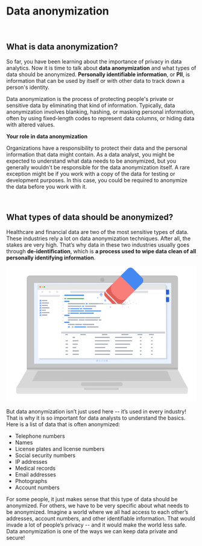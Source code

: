 # Data anonymization

&nbsp;

## What is data anonymization?

So far, you have been learning about the importance of privacy in data analytics. Now it is time to talk about **data anonymization** and what types of data should be anonymized. **Personally identifiable information**, or **PII**, is information that can be used by itself or with other data to track down a person's identity. 

Data anonymization is the process of protecting people's private or sensitive data by eliminating that kind of information. Typically, data anonymization involves blanking, hashing, or masking personal information, often by using fixed-length codes to represent data columns, or hiding data with altered values. 

**Your role in data anonymization**

Organizations have a responsibility to protect their data and the personal information that data might contain. As a data analyst, you might be expected to understand what data needs to be anonymized, but you generally wouldn't be responsible for the data anonymization itself. A rare exception might be if you work with a copy of the data for testing or development purposes. In this case, you could be required to anonymize the data before you work with it.  

&nbsp;

## What types of data should be anonymized?

Healthcare and financial data are two of the most sensitive types of data. These industries rely a lot on data anonymization techniques. After all, the stakes are very high. That’s why data in these two industries usually goes through **de-identification**, which is **a process used to wipe data clean of all personally identifying information**.


![img](img/ethic.png)

But data anonymization isn’t just used here -- it’s used in every industry! That is why it is so important for data analysts to understand the basics. Here is a list of data that is often anonymized:

* Telephone numbers
* Names
* License plates and license numbers
* Social security numbers
* IP addresses
* Medical records
* Email addresses
* Photographs
* Account numbers

For some people, it just makes sense that this type of data should be anonymized. For others, we have to be very specific about what needs to be anonymized. Imagine a world where we all had access to each other’s addresses, account numbers, and other identifiable information. That would invade a lot of people’s privacy -- and it would make the world less safe. Data anonymization is one of the ways we can keep data private and secure!
